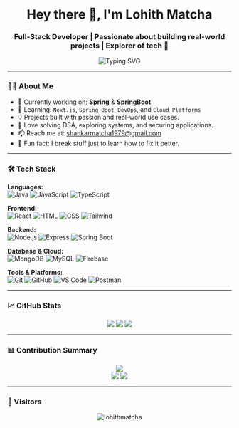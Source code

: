 <h1 align="center">Hey there 👋, I'm Lohith Matcha</h1>
<h3 align="center">Full-Stack Developer | Passionate about building real-world projects | Explorer of tech 🚀</h3>

<p align="center">
  <img src="https://readme-typing-svg.demolab.com?font=Fira+Code&duration=3000&pause=500&center=true&vCenter=true&width=435&lines=Code.+Build.+Learn.+Repeat.;Turning+ideas+into+reality;Backend+%E2%80%A2+Frontend+%E2%80%A2+Security" alt="Typing SVG" />
</p>

---

### 🧑‍💻 About Me

- 🔭 Currently working on: **Spring** & **SpringBoot**
- 🌱 Learning: `Next.js`, `Spring Boot`, `DevOps`, and `Cloud Platforms`
- 💡 Projects built with passion and real-world use cases.
- 🧩 Love solving DSA, exploring systems, and securing applications.
- 📫 Reach me at: [shankarmatcha1979@gmail.com](mailto:shankarmatcha1979@gmail.com)
- 🧠 Fun fact: I break stuff just to learn how to fix it better.

---

### 🛠️ Tech Stack

**Languages:**  
![Java](https://img.shields.io/badge/Java-%23007396.svg?style=flat&logo=java&logoColor=white)
![JavaScript](https://img.shields.io/badge/JavaScript-%23F7DF1E.svg?style=flat&logo=javascript&logoColor=black)
![TypeScript](https://img.shields.io/badge/TypeScript-%23007ACC.svg?style=flat&logo=typescript&logoColor=white)

**Frontend:**  
![React](https://img.shields.io/badge/React-%2361DAFB.svg?style=flat&logo=react&logoColor=black)
![HTML](https://img.shields.io/badge/HTML5-%23E34F26.svg?style=flat&logo=html5&logoColor=white)
![CSS](https://img.shields.io/badge/CSS3-%231572B6.svg?style=flat&logo=css3&logoColor=white)
![Tailwind](https://img.shields.io/badge/TailwindCSS-%2306B6D4.svg?style=flat&logo=tailwindcss)

**Backend:**  
![Node.js](https://img.shields.io/badge/Node.js-%23339933.svg?style=flat&logo=node.js&logoColor=white)
![Express](https://img.shields.io/badge/Express.js-%23000000.svg?style=flat&logo=express&logoColor=white)
![Spring Boot](https://img.shields.io/badge/Spring_Boot-%236DB33F.svg?style=flat&logo=spring-boot&logoColor=white)

**Database & Cloud:**  
![MongoDB](https://img.shields.io/badge/MongoDB-%2347A248.svg?style=flat&logo=mongodb&logoColor=white)
![MySQL](https://img.shields.io/badge/MySQL-%234479A1.svg?style=flat&logo=mysql&logoColor=white)
![Firebase](https://img.shields.io/badge/Firebase-%23FFCA28.svg?style=flat&logo=firebase&logoColor=black)

**Tools & Platforms:**  
![Git](https://img.shields.io/badge/Git-%23F05032.svg?style=flat&logo=git&logoColor=white)
![GitHub](https://img.shields.io/badge/GitHub-%23181717.svg?style=flat&logo=github&logoColor=white)
![VS Code](https://img.shields.io/badge/VSCode-%23007ACC.svg?style=flat&logo=visual-studio-code)
![Postman](https://img.shields.io/badge/Postman-%23FF6C37.svg?style=flat&logo=postman)

---

### 📈 GitHub Stats

<p align="center">
  <img src="https://github-readme-stats.vercel.app/api?username=lohithmatcha&show_icons=true&theme=radical" />
  <img src="https://streak-stats.demolab.com?user=lohithmatcha&theme=radical&date_format=M%20j%5B%2C%20Y%5D" />
  <img src="https://github-readme-stats.vercel.app/api/top-langs/?username=lohithmatcha&layout=compact&theme=radical" />
</p>


---

### 📊 Contribution Summary

<p align="center">
  <img src="https://github-profile-summary-cards.vercel.app/api/cards/profile-details?username=lohithmatcha&theme=tokyonight" />
  <br/>
  <img src="https://github-profile-summary-cards.vercel.app/api/cards/repos-per-language?username=lohithmatcha&theme=tokyonight" />
  <img src="https://github-profile-summary-cards.vercel.app/api/cards/most-commit-language?username=lohithmatcha&theme=tokyonight" />
</p>

---

### 👀 Visitors

<p align="center">
  <img src="https://komarev.com/ghpvc/?username=lohithmatcha&label=Profile%20views&color=0e75b6&style=flat" alt="lohithmatcha" />
</p>